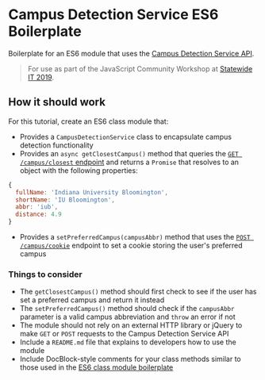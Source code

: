 # Campus Detection Service ES6 Boilerplate

Boilerplate for an ES6 module that uses the [Campus Detection Service API](https://developers.iu.edu/resources/campus-detection-api/).

> For use as part of the JavaScript Community Workshop at [Statewide IT 2019](https://statewideit.iu.edu/).

## How it should work

For this tutorial, create an ES6 class module that:

- Provides a `CampusDetectionService` class to encapsulate campus detection functionality
- Provides an `async getClosestCampus()` method that queries the [`GET /campus/closest` endpoint](https://campus-detect.apps.iu.edu/campus/closest) and returns a `Promise` that resolves to an object with the following properties:

```js
{
  fullName: 'Indiana University Bloomington',
  shortName: 'IU Bloomington',
  abbr: 'iub',
  distance: 4.9
}
```

- Provides a `setPreferredCampus(campusAbbr)` method that uses the [`POST /campus/cookie`](https://campus-detect.apps.iu.edu/campus/cookie) endpoint to set a cookie storing the user's preferred campus

### Things to consider

- The `getClosestCampus()` method should first check to see if the user has set a preferred campus and return it instead
- The `setPreferredCampus()` method should check if the `campusAbbr` parameter is a valid campus abbreviation and `throw` an error if not
- The module should not rely on an external HTTP library or jQuery to make `GET` or `POST` requests to the Campus Detection Service API
- Include a `README.md` file that explains to developers how to use the module
- Include DocBlock-style comments for your class methods similar to those used in the [ES6 class module boilerplate](https://github.com/scottanthonymurray/es6-workshop-boilerplate/blob/master/ModuleName.js)